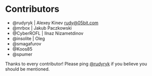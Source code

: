 # Contributors

* @rudyryk | Alexey Kinev <rudy@05bit.com>
* @mrbox | Jakub Paczkowski
* @CyberROFL | Ilnaz Nizametdinov
* @insolite | Oleg
* @smagafurov
* @Koos85
* @spumer

Thanks to every contributor! Please ping [@rudyryk](https://github.com/rudyryk) if you believe you should be mentioned.
